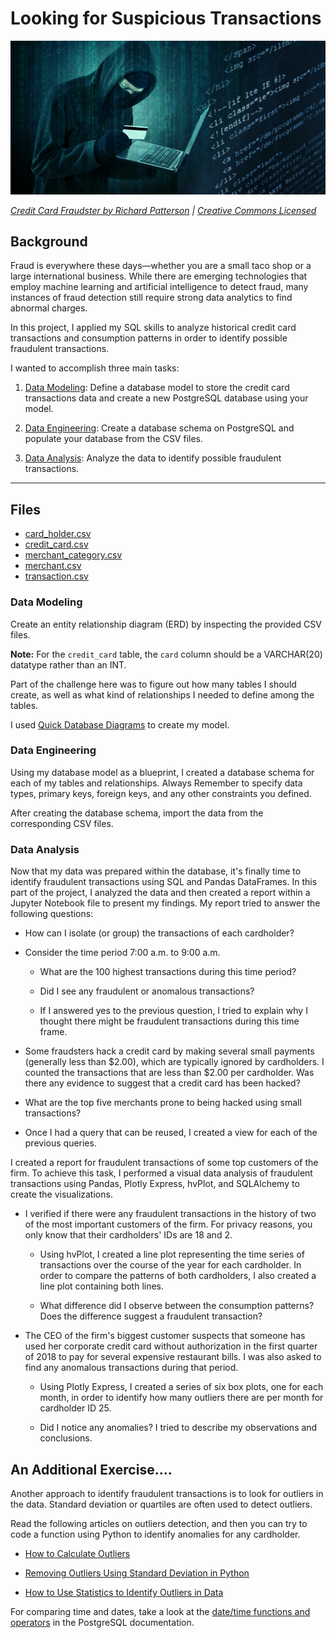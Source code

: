 # Looking for Suspicious Transactions

![Credit card fraudster](Images/credit_card_fraudster.jpg)

*[Credit Card Fraudster by Richard Patterson](https://www.flickr.com/photos/136770128@N07/42252105582/) | [Creative Commons Licensed](https://creativecommons.org/licenses/by/2.0/)*

## Background

Fraud is everywhere these days—whether you are a small taco shop or a large international business. While there are emerging technologies that employ machine learning and artificial intelligence to detect fraud, many instances of fraud detection still require strong data analytics to find abnormal charges.

In this project, I applied my SQL skills to analyze historical credit card transactions and consumption patterns in order to identify possible fraudulent transactions.

I wanted to accomplish three main tasks:

1. [Data Modeling](#Data-Modeling):
Define a database model to store the credit card transactions data and create a new PostgreSQL database using your model.

2. [Data Engineering](#Data-Engineering): Create a database schema on PostgreSQL and populate your database from the CSV files.

3. [Data Analysis](#Data-Analysis): Analyze the data to identify possible fraudulent transactions.

---

## Files

* [card_holder.csv](Data/card_holder.csv)
* [credit_card.csv](Data/credit_card.csv)
* [merchant_category.csv](Data/merchant_category.csv)
* [merchant.csv](Data/merchant.csv)
* [transaction.csv](Data/transaction.csv)


### Data Modeling

Create an entity relationship diagram (ERD) by inspecting the provided CSV files.

**Note:** For the `credit_card` table, the `card` column should be a VARCHAR(20) datatype rather than an INT.

Part of the challenge here was to figure out how many tables I should create, as well as what kind of relationships I needed to define among the tables.

I used [Quick Database Diagrams](https://app.quickdatabasediagrams.com/#/) to create my model.

### Data Engineering

Using my database model as a blueprint, I created a database schema for each of my tables and relationships. Always Remember to specify data types, primary keys, foreign keys, and any other constraints you defined.

After creating the database schema, import the data from the corresponding CSV files.

### Data Analysis

Now that my data was prepared within the database, it's finally time to identify fraudulent transactions using SQL and Pandas DataFrames. In this part of the project, I analyzed the data and then created a report within a Jupyter Notebook file to present my findings. My report tried to answer the following questions:

* How can I isolate (or group) the transactions of each cardholder?

* Consider the time period 7:00 a.m. to 9:00 a.m.

  * What are the 100 highest transactions during this time period?

  * Did I see any fraudulent or anomalous transactions?
  
  * If I answered yes to the previous question, I tried to explain why I thought there might be fraudulent transactions during this time frame.

* Some fraudsters hack a credit card by making several small payments (generally less than $2.00), which are typically ignored by cardholders. I counted the transactions that are less than $2.00 per cardholder. Was there any evidence to suggest that a credit card has been hacked? 

* What are the top five merchants prone to being hacked using small transactions?

* Once I had a query that can be reused, I created a view for each of the previous queries.

I created a report for fraudulent transactions of some top customers of the firm. To achieve this task, I performed a visual data analysis of fraudulent transactions using Pandas, Plotly Express, hvPlot, and SQLAlchemy to create the visualizations.

* I verified if there were any fraudulent transactions in the history of two of the most important customers of the firm. For privacy reasons, you only know that their cardholders' IDs are 18 and 2.

  * Using hvPlot, I created a line plot representing the time series of transactions over the course of the year for each cardholder. In order to compare the patterns of both cardholders, I also created a line plot containing both lines.

  * What difference did I observe between the consumption patterns? Does the difference suggest a fraudulent transaction?

* The CEO of the firm's biggest customer suspects that someone has used her corporate credit card without authorization in the first quarter of 2018 to pay for several expensive restaurant bills. I was also asked to find any anomalous transactions during that period.

  * Using Plotly Express, I created a series of six box plots, one for each month, in order to identify how many outliers there are per month for cardholder ID 25.

  * Did I notice any anomalies? I tried to describe my observations and conclusions.

## An Additional Exercise.... 

Another approach to identify fraudulent transactions is to look for outliers in the data. Standard deviation or quartiles are often used to detect outliers.

Read the following articles on outliers detection, and then you can try to  code a function using Python to identify anomalies for any cardholder.

* [How to Calculate Outliers](https://www.wikihow.com/Calculate-Outliers)

* [Removing Outliers Using Standard Deviation in Python](https://www.kdnuggets.com/2017/02/removing-outliers-standard-deviation-python.html)

* [How to Use Statistics to Identify Outliers in Data](https://machinelearningmastery.com/how-to-use-statistics-to-identify-outliers-in-data/)


For comparing time and dates, take a look at the [date/time functions and operators](https://www.postgresql.org/docs/8.0/functions-datetime.html) in the PostgreSQL documentation.
